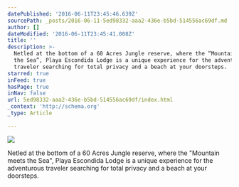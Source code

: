```yaml
---
datePublished: '2016-06-11T23:45:46.639Z'
sourcePath: _posts/2016-06-11-5ed98332-aaa2-436e-b5bd-514556ac69df.md
author: []
dateModified: '2016-06-11T23:45:41.008Z'
title: ''
description: >-
  Netled at the bottom of a 60 Acres Jungle reserve, where the “Mountain meets
  the Sea”, Playa Escondida Lodge is a unique experience for the adventurous
  traveler searching for total privacy and a beach at your doorsteps.
starred: true
inFeed: true
hasPage: true
inNav: false
url: 5ed98332-aaa2-436e-b5bd-514556ac69df/index.html
_context: 'http://schema.org'
_type: Article

---
```

![](https://the-grid-user-content.s3-us-west-2.amazonaws.com/b1139cbd-c710-4936-8505-9e7dfbfe474c.jpg)

Netled at the bottom of a 60 Acres Jungle reserve, where the "Mountain meets the Sea", Playa Escondida Lodge is a unique experience for the adventurous traveler searching for total privacy and a beach at your doorsteps.